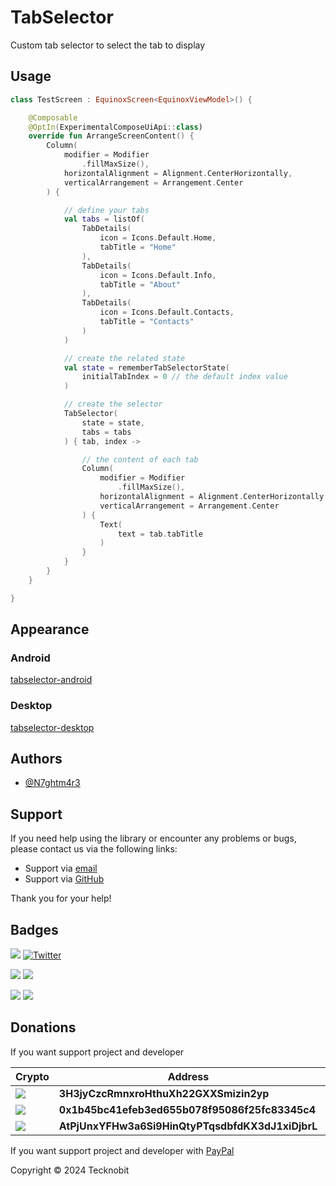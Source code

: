 # TabSelector

Custom tab selector to select the tab to display

## Usage

```kotlin
class TestScreen : EquinoxScreen<EquinoxViewModel>() {

    @Composable
    @OptIn(ExperimentalComposeUiApi::class)
    override fun ArrangeScreenContent() {
        Column(
            modifier = Modifier
                .fillMaxSize(),
            horizontalAlignment = Alignment.CenterHorizontally,
            verticalArrangement = Arrangement.Center
        ) {

            // define your tabs
            val tabs = listOf(
                TabDetails(
                    icon = Icons.Default.Home,
                    tabTitle = "Home"
                ),
                TabDetails(
                    icon = Icons.Default.Info,
                    tabTitle = "About"
                ),
                TabDetails(
                    icon = Icons.Default.Contacts,
                    tabTitle = "Contacts"
                )
            )

            // create the related state
            val state = rememberTabSelectorState(
                initialTabIndex = 0 // the default index value
            )

            // create the selector
            TabSelector(
                state = state,
                tabs = tabs
            ) { tab, index ->

                // the content of each tab
                Column(
                    modifier = Modifier
                        .fillMaxSize(),
                    horizontalAlignment = Alignment.CenterHorizontally,
                    verticalArrangement = Arrangement.Center
                ) {
                    Text(
                        text = tab.tabTitle
                    )
                }
            }
        }
    }

}
```

## Appearance

### Android

[tabselector-android](https://github.com/user-attachments/assets/7e0ec5fa-33c8-4eef-8804-e0476a959973)

### Desktop

[tabselector-desktop](https://github.com/user-attachments/assets/15530460-4e6d-47e9-85a2-76355154170b)

## Authors

- [@N7ghtm4r3](https://www.github.com/N7ghtm4r3)

## Support

If you need help using the library or encounter any problems or bugs, please contact us via the following links:

- Support via <a href="mailto:infotecknobitcompany@gmail.com">email</a>
- Support via <a href="https://github.com/N7ghtm4r3/Equinox-Compose/issues/new">GitHub</a>

Thank you for your help!

## Badges

[![](https://img.shields.io/badge/Google_Play-414141?style=for-the-badge&logo=google-play&logoColor=white)](https://play.google.com/store/apps/developer?id=Tecknobit)
[![Twitter](https://img.shields.io/badge/Twitter-1DA1F2?style=for-the-badge&logo=twitter&logoColor=white)](https://twitter.com/tecknobit)

[![](https://img.shields.io/badge/Spring_Boot-F2F4F9?style=for-the-badge&logo=spring-boot)](https://spring.io/projects/spring-boot)
[![](https://img.shields.io/badge/Jetpack%20Compose-4285F4.svg?style=for-the-badge&logo=Jetpack-Compose&logoColor=white)](https://www.jetbrains.com/lp/compose-multiplatform/)

[![](https://img.shields.io/badge/Java-ED8B00?style=for-the-badge&logo=java&logoColor=white)](https://www.oracle.com/java/)
[![](https://img.shields.io/badge/Kotlin-B125EA?style=for-the-badge&logo=kotlin&logoColor=white)](https://kotlinlang.org/)

## Donations

If you want support project and developer

| Crypto                                                                                              | Address                                          | Network  |
|-----------------------------------------------------------------------------------------------------|--------------------------------------------------|----------|
| ![](https://img.shields.io/badge/Bitcoin-000000?style=for-the-badge&logo=bitcoin&logoColor=white)   | **3H3jyCzcRmnxroHthuXh22GXXSmizin2yp**           | Bitcoin  |
| ![](https://img.shields.io/badge/Ethereum-3C3C3D?style=for-the-badge&logo=Ethereum&logoColor=white) | **0x1b45bc41efeb3ed655b078f95086f25fc83345c4**   | Ethereum |
| ![](https://img.shields.io/badge/Solana-000?style=for-the-badge&logo=Solana&logoColor=9945FF)       | **AtPjUnxYFHw3a6Si9HinQtyPTqsdbfdKX3dJ1xiDjbrL** | Solana   |

If you want support project and developer
with <a href="https://www.paypal.com/donate/?hosted_button_id=5QMN5UQH7LDT4">PayPal</a>

Copyright © 2024 Tecknobit

